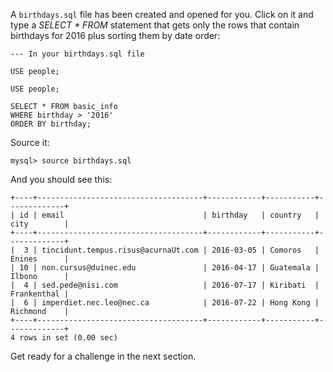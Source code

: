 A `birthdays.sql` file has been created and opened for you.
Click on it and type a _SELECT * FROM_ statement that gets only the rows that contain birthdays for 2016 plus sorting them by date order:

```
--- In your birthdays.sql file

USE people;

USE people;

SELECT * FROM basic_info 
WHERE birthday > '2016' 
ORDER BY birthday;
```

Source it: 

```
mysql> source birthdays.sql
```
And you should see this:
```
+----+-------------------------------------+------------+-----------+-------------+
| id | email                               | birthday   | country   | city        |
+----+-------------------------------------+------------+-----------+-------------+
|  3 | tincidunt.tempus.risus@acurnaUt.com | 2016-03-05 | Comoros   | Enines      |
| 10 | non.cursus@duinec.edu               | 2016-04-17 | Guatemala | Ilbono      |
|  4 | sed.pede@nisi.com                   | 2016-07-17 | Kiribati  | Frankenthal |
|  6 | imperdiet.nec.leo@nec.ca            | 2016-07-22 | Hong Kong | Richmond    |
+----+-------------------------------------+------------+-----------+-------------+
4 rows in set (0.00 sec)
```

Get ready for a challenge in the next section.